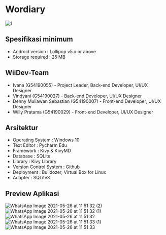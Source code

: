 # Wordiary

![1](https://user-images.githubusercontent.com/78713780/119604362-1cb4c180-be19-11eb-929d-b0606a8c233c.png)

## Spesifikasi minimum
* Android version : Lollipop v5.x or above
* Storage required : 25 MB

## WiiDev-Team
* Ivana (G54190055) - Project Leader, Back-end Developer, UI/UX Designer
* Vindyani (G54190027) - Back-end Developer, UI/UX Designer
* Denny Muliawan Sebastian (G54190007) - Front-end Developer, UI/UX Designer
* Willy Pratama (G54190029) - Front-end Developer, UI/UX Designer

## Arsitektur
* Operating System : Windows 10
* Text Editor : Pycharm Edu
* Framework : Kivy & KivyMD
* Database : SQLite
* Library : Kivy Library
* Version Control System : Github
* Deployment : Buildozer, Virtual Box for Linux
* Adapter : SQLite3

## Preview Aplikasi
![WhatsApp Image 2021-05-26 at 11 51 32 (2)](https://user-images.githubusercontent.com/78713780/119606498-e711d780-be1c-11eb-828f-470e0f82d729.jpeg)
![WhatsApp Image 2021-05-26 at 11 51 32 (1)](https://user-images.githubusercontent.com/78713780/119606503-e8430480-be1c-11eb-8639-c51d98d16a50.jpeg)
![WhatsApp Image 2021-05-26 at 11 51 32](https://user-images.githubusercontent.com/78713780/119606506-e8db9b00-be1c-11eb-9f11-d08de9412132.jpeg)
![WhatsApp Image 2021-05-26 at 11 51 33 (1)](https://user-images.githubusercontent.com/78713780/119606507-e8db9b00-be1c-11eb-932a-ea0bf28b3cea.jpeg)
![WhatsApp Image 2021-05-26 at 11 51 33](https://user-images.githubusercontent.com/78713780/119606508-e9743180-be1c-11eb-9cac-7ec7b3914725.jpeg)
